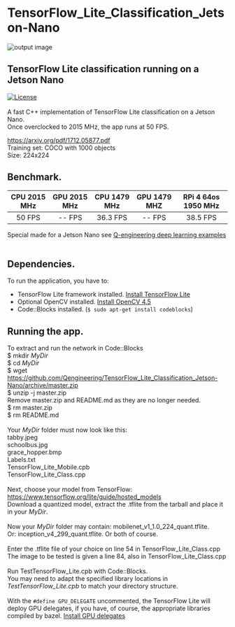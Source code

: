 # TensorFlow_Lite_Classification_Jetson-Nano
![output image]( https://qengineering.eu/images/SchoolbusUb.png )<br/>
## TensorFlow Lite classification running on a Jetson Nano
[![License](https://img.shields.io/badge/License-BSD%203--Clause-blue.svg)](https://opensource.org/licenses/BSD-3-Clause)<br/><br/>
A fast C++ implementation of TensorFlow Lite classification on a Jetson Nano.<br/>
Once overclocked to 2015 MHz, the app runs at 50 FPS.

https://arxiv.org/pdf/1712.05877.pdf <br/>
Training set: COCO with 1000 objects<br/>
Size: 224x224 <br/>

## Benchmark.
| CPU 2015 MHz | GPU 2015 MHz | CPU 1479 MHz | GPU 1479 MHZ | RPi 4 64os 1950 MHz |
|  :------------: | :-------------: | :-------------:  | :-------------: | :-------------: |
|  50 FPS | -- FPS  | 36.3 FPS | -- FPS  | 38.5 FPS |

Special made for a Jetson Nano see [Q-engineering deep learning examples](https://qengineering.eu/deep-learning-examples-on-raspberry-32-64-os.html) <br/>
<br/>
## Dependencies.
To run the application, you have to:
- TensorFlow Lite framework installed. [Install TensorFlow Lite](https://qengineering.eu/install-tensorflow-2-lite-on-jetson-nano.html) <br/>
- Optional OpenCV installed. [Install OpenCV 4.5](https://qengineering.eu/install-opencv-4.5-on-jetson-nano.html) <br/>
- Code::Blocks installed. (```$ sudo apt-get install codeblocks```)
## Running the app.
To extract and run the network in Code::Blocks <br/>
$ mkdir *MyDir* <br/>
$ cd *MyDir* <br/>
$ wget https://github.com/Qengineering/TensorFlow_Lite_Classification_Jetson-Nano/archive/master.zip <br/>
$ unzip -j master.zip <br/>
Remove master.zip and README.md as they are no longer needed. <br/> 
$ rm master.zip <br/>
$ rm README.md <br/> <br/>
Your *MyDir* folder must now look like this: <br/> 
tabby.jpeg <br/>
schoolbus.jpg <br/>
grace_hopper.bmp <br/>
Labels.txt <br/>
TensorFlow_Lite_Mobile.cpb <br/>
TensorFlow_Lite_Class.cpp<br/>
 <br/>
Next, choose your model from TensorFlow: https://www.tensorflow.org/lite/guide/hosted_models <br/> 
Download a quantized model, extract the .tflite from the tarball and place it in your *MyDir*. <br/> <br/>
Now your *MyDir* folder may contain: mobilenet_v1_1.0_224_quant.tflite. <br/>
Or: inception_v4_299_quant.tflite. Or both of course. <br/> <br/>
Enter the .tflite file of your choice on line 54 in TensorFlow_Lite_Class.cpp <br/>
The image to be tested is given a line 84, also in TensorFlow_Lite_Class.cpp <br/> <br/>
Run TestTensorFlow_Lite.cpb with Code::Blocks.<br/>
You may need to adapt the specified library locations in *TestTensorFlow_Lite.cpb* to match your directory structure.<br/><br/>
With the `#define GPU_DELEGATE` uncommented, the TensorFlow Lite will deploy GPU delegates, if you have, of course, the appropriate libraries compiled by bazel. [Install GPU delegates](https://qengineering.eu/install-tensorflow-2-lite-on-jetson-nano.html)

